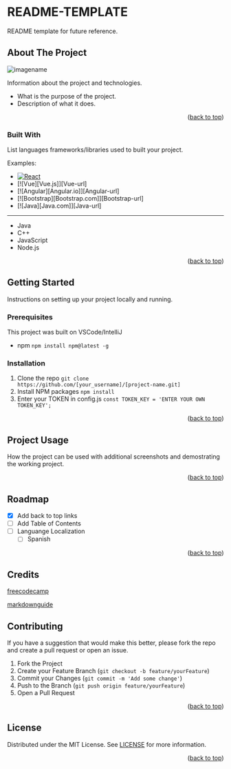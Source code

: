 # README-TEMPLATE
README template for future reference.

<a name="readme-top"></a>

<!-- ABOUT THE PROJECT -->
## About The Project
![imagename](https://www.legendsoflearning.com/wp-content/uploads/2020/10/benefits-of-online-learning-graphic.png)

Information about the project and technologies.

* What is the purpose of the project.
* Description of what it does.

<p align="right">(<a href="#readme-top">back to top</a>)</p>

### Built With

List languages frameworks/libraries used to built your project.

Examples:

* [![React][React.js]][React-url]
* [![Vue][Vue.js]][Vue-url]
* [![Angular][Angular.io]][Angular-url]
* [![Bootstrap][Bootstrap.com]][Bootstrap-url]
* [![Java][Java.com]][Java-url]
---
* Java
* C++
* JavaScript
* Node.js

<p align="right">(<a href="#readme-top">back to top</a>)</p>

<!-- GETTING STARTED -->
## Getting Started

Instructions on setting up your project locally and running.

### Prerequisites

This project was built on VSCode/IntelliJ

* npm
  `npm install npm@latest -g`

### Installation

1. Clone the repo
    `git clone https://github.com/[your_username]/[project-name.git]`
2. Install NPM packages
   `npm install`
3. Enter your TOKEN in config.js
   `const TOKEN_KEY = 'ENTER YOUR OWN TOKEN_KEY';`

<p align="right">(<a href="#readme-top">back to top</a>)</p>

<!-- USAGE EXAMPLES -->
## Project Usage

How the project can be used with additional screenshots and demostrating the working project. 

<p align="right">(<a href="#readme-top">back to top</a>)</p>

<!-- ROADMAP -->
## Roadmap

- [x] Add back to top links
- [ ] Add Table of Contents
- [ ] Languange Localization
    - [ ] Spanish

<p align="right">(<a href="#readme-top">back to top</a>)</p>

<!-- CREDITS -->
## Credits

[freecodecamp](https://www.freecodecamp.org/news/how-to-write-a-good-readme-file/)

[markdownguide](https://www.markdownguide.org/basic-syntax/#reference-style-links)

<!-- CONTRIBUTING -->
## Contributing

If you have a suggestion that would make this better, please fork the repo and create a pull request or open an issue.

1. Fork the Project
2. Create your Feature Branch (`git checkout -b feature/yourFeature`)
3. Commit your Changes (`git commit -m 'Add some change'`)
4. Push to the Branch (`git push origin feature/yourFeature`)
5. Open a Pull Request

<p align="right">(<a href="#readme-top">back to top</a>)</p>


<!-- LICENSE -->
## License

Distributed under the MIT License. See [LICENSE](https://github.com/edgarefigueroa/README-TEMPLATE/blob/main/LICENSE) for more information.

<p align="right">(<a href="#readme-top">back to top</a>)</p>

[React.js]: https://img.shields.io/badge/React-20232A?style=for-the-badge&logo=react&logoColor=61DAFB
[React-url]: https://reactjs.org/